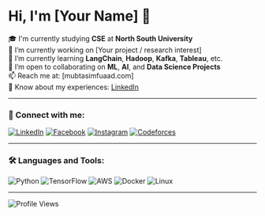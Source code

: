 # Hi, I'm [Your Name] 👋

🎓 I'm currently studying **CSE** at **North South University**  
🔭 I’m currently working on [Your project / research interest]  
🌱 I’m currently learning **LangChain**, **Hadoop**, **Kafka**, **Tableau**, etc.  
🤝 I’m open to collaborating on **ML**, **AI**, and **Data Science Projects**  
📫 Reach me at: [mubtasimfuaad.com]  
📄 Know about my experiences: [LinkedIn](https://www.linkedin.com/in/mubtasiimfuaad/)

---

### 🔗 Connect with me:
[![LinkedIn](https://img.shields.io/badge/-LinkedIn-blue?logo=linkedin)](https://linkedin.com/in/yourusername)
[![Facebook](https://img.shields.io/badge/-Facebook-blue?logo=facebook)](https://facebook.com/yourusername)
[![Instagram](https://img.shields.io/badge/-Instagram-E4405F?logo=instagram&logoColor=white)](https://instagram.com/yourusername)
[![Codeforces](https://img.shields.io/badge/-Codeforces-lightgrey?logo=codeforces)](https://codeforces.com/profile/yourusername)

---

### 🛠️ Languages and Tools:
![Python](https://img.shields.io/badge/-Python-3776AB?logo=python&logoColor=white)
![TensorFlow](https://img.shields.io/badge/-TensorFlow-FF6F00?logo=tensorflow&logoColor=white)
![AWS](https://img.shields.io/badge/-AWS-232F3E?logo=amazon-aws&logoColor=white)
![Docker](https://img.shields.io/badge/-Docker-2496ED?logo=docker&logoColor=white)
![Linux](https://img.shields.io/badge/-Linux-FCC624?logo=linux&logoColor=black)

---

![Profile Views](https://komarev.com/ghpvc/?username=yourusername&color=blue)

